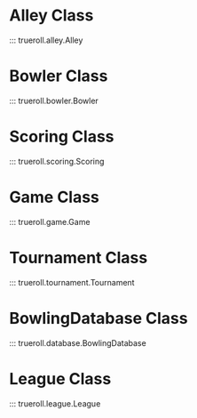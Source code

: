 # Alley Class

::: trueroll.alley.Alley

# Bowler Class

::: trueroll.bowler.Bowler

# Scoring Class

::: trueroll.scoring.Scoring

# Game Class

::: trueroll.game.Game

# Tournament Class

::: trueroll.tournament.Tournament

# BowlingDatabase Class

::: trueroll.database.BowlingDatabase

# League Class

::: trueroll.league.League